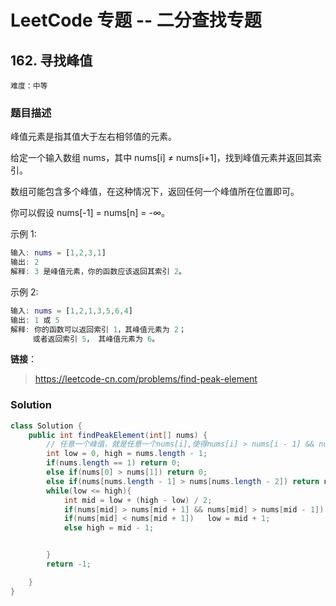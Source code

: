 # LeetCode 专题 -- 二分查找专题

## 162. 寻找峰值

`难度：中等`

### 题目描述

峰值元素是指其值大于左右相邻值的元素。

给定一个输入数组 nums，其中 nums[i] ≠ nums[i+1]，找到峰值元素并返回其索引。

数组可能包含多个峰值，在这种情况下，返回任何一个峰值所在位置即可。

你可以假设 nums[-1] = nums[n] = -∞。

示例 1:

```matlab
输入: nums = [1,2,3,1]
输出: 2
解释: 3 是峰值元素，你的函数应该返回其索引 2。
```

示例 2:

```matlab
输入: nums = [1,2,1,3,5,6,4]
输出: 1 或 5
解释: 你的函数可以返回索引 1，其峰值元素为 2；
     或者返回索引 5， 其峰值元素为 6。
```

**链接**：
> <https://leetcode-cn.com/problems/find-peak-element>

### Solution

```java
class Solution {
    public int findPeakElement(int[] nums) {
        // 任意一个峰值，就是任意一个nums[i],使得nums[i] > nums[i - 1] && nums[i] > nums[i + 1]
        int low = 0, high = nums.length - 1;
        if(nums.length == 1) return 0;
        else if(nums[0] > nums[1]) return 0;
        else if(nums[nums.length - 1] > nums[nums.length - 2]) return nums.length - 1;
        while(low <= high){
            int mid = low + (high - low) / 2;
            if(nums[mid] > nums[mid + 1] && nums[mid] > nums[mid - 1]) return mid;
            if(nums[mid] < nums[mid + 1])   low = mid + 1;
            else high = mid - 1;


        }
        return -1;

    }
}
```
